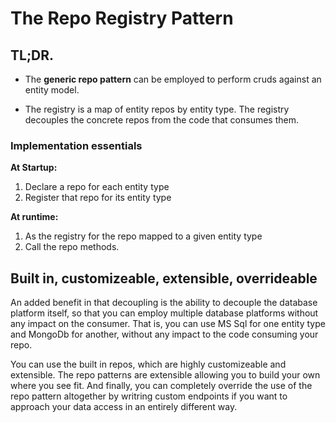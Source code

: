 # The Repo Registry Pattern

## TL;DR.


* The **generic repo pattern** can be employed to perform cruds against an entity model.

* The registry is a map of entity repos by entity type.  The registry decouples the concrete repos from the code that consumes them.  

### Implementation essentials

**At Startup:**
1) Declare a repo for each entity type
1) Register that repo for its entity type

**At runtime:**
1) As the registry for the repo mapped to a given entity type
1) Call the repo methods.

## Built in, customizeable, extensible, overrideable

An added benefit in that decoupling is the ability to decouple the database platform itself, so that you can employ multiple database platforms without any impact on the consumer.  That is, you can use MS Sql for one entity type and MongoDb for another, without any impact to the code consuming your repo.

You can use the built in repos, which are highly customizeable and extensible.  The repo patterns are extensible allowing you to build your own where you see fit.  And finally, you can completely override the use of the repo pattern altogether by writring custom endpoints if you want to approach your data access in an entirely different way.

